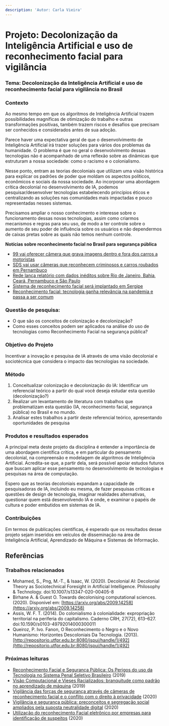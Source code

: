```yaml
---
description: 'Autor: Carla Vieira'
---
```


# Projeto: Decolonização da Inteligência Artificial e uso de reconhecimento facial para vigilância

### **Tema:** Decolonização da Inteligência Artificial e uso de reconhecimento facial para vigilância no Brasil

### **Contexto**

Ao mesmo tempo em que os algoritmos de Inteligência Artificial trazem possibilidades magníficas de otimização do trabalho e outras transformações positivas, também trazem riscos e desafios que precisam ser conhecidos e considerados antes de sua adoção. 

Parece haver uma expectativa geral de que o desenvolvimento de Inteligência Artificial irá trazer soluções para vários dos problemas da humanidade. O problema é que no geral o desenvolvimento dessas tecnologias não é acompanhado de uma reflexão sobre as dinâmicas que estruturam a nossa sociedade: como o racismo e o colonialismo. 

Nesse ponto, entram as teorias decoloniais que utilizam uma visão histórica para explicar os padrões de poder que moldam os aspectos políticos, econômicos e sociais da nossa sociedade. Ao incorporar uma abordagem crítica decolonial no desenvolvimento de IA, podemos pesquisar/desenvolver tecnologias estabelecendo princípios éticos e centralizando as soluções nas comunidades mais impactadas e pouco representadas nesses sistemas. 

Precisamos ampliar o nosso conhecimento e interesse sobre o funcionamento dessas novas tecnologias, assim como criarmos mecanismos e regras para seu uso, de modo a ter controle sobre o aumento de seu poder de influência sobre os usuários e não dependermos de caixas pretas sobre as quais não temos nenhum controle.

**Notícias sobre reconhecimento facial no Brasil para segurança pública**

* [99 vai oferecer câmera que grava imagens dentro e fora dos carros a motoristas](https://link.estadao.com.br/noticias/empresas,99-vai-oferecer-camera-que-grava-imagens-dentro-e-fora-dos-carros-a-motoristas,70003452598) 
* [SDS vai usar câmeras que reconhecem criminosos e carros roubados em Pernambuco](https://jc.ne10.uol.com.br/colunas/ronda-jc/2020/09/11975353-sds-preve-cameras-que-reconhecem-criminosos-e-carros-roubados-em-pernambuco.html) 
* [Rede lança relatório com dados inéditos sobre Rio de Janeiro, Bahia, Ceará, Pernambuco e São Paulo](http://observatorioseguranca.com.br/rede-lanca-relatorio-com-dados-ineditos-sobre-rio-de-janeiro-bahia-ceara-pernambuco-e-sao-paulo/)  
* [Sistema de reconhecimento facial será implantado em Sergipe](http://fanf1.com.br/sistema-de-reconhecimento-facial-sera-implantado-em-sergipe/) 
* [Reconhecimento facial: tecnologia ganha relevância na pandemia e passa a ser comum](https://t.co/aDU2UOBDGm?amp=1)  

### **Questão de pesquisa:** 

* O que são os conceitos de colonização e decolonização?
* Como esses conceitos podem ser aplicados na análise do uso de tecnologias como Reconhecimento Facial na segurança pública?

### **Objetivo do Projeto**

Incentivar a inovação e pesquisa de IA através de uma visão decolonial e sociotécnica que considera o impacto das tecnologias na sociedade. 

### **Método**

1. Conceitualizar colonização e decolonização do IA: Identificar um referencial teórico a partir do qual você deseja estudar esta questão \(decolonização?\)
2. Realizar um levantamento de literatura com trabalhos que problematizam esta questão \(IA, reconhecimento facial, segurança pública\) no Brasil e no mundo.
3. Analisar estes trabalhos a partir deste referencial teórico, apresentando oportunidades de pesquisa

### Produtos e resultados esperados <a id="docs-internal-guid-57d3c614-7fff-1205-b67a-4577c0f8e7c9"></a>

A principal meta deste projeto da disciplina é entender a importância de uma abordagem científica crítica, e em particular do pensamento decolonial, na compreensão e modelagem de algoritmos de Inteligência Artificial. Acredita-se que, a partir dela, será possível apoiar estudos futuros que buscam aplicar esse pensamento no desenvolvimento de tecnologias e pesquisas na área de computação.

Espero que as teorias decoloniais expandam a capacidade de pesquisadoras de IA, incluindo eu mesma, de fazer pesquisas críticas e questões de design de tecnologia, imaginar realidades alternativas, questionar quem está desenvolvendo IA e onde, e examinar o papéis de cultura e poder embutidos em sistemas de IA.

### **Contribuições**

Em termos de publicações científicas, é esperado que os resultados desse projeto sejam inseridos em veículos de disseminação na área de Inteligência Artificial, Aprendizado de Máquina e Sistemas de Informação.

## **Referências** 

### **Trabalhos relacionados**

* Mohamed, S., Png, M.-T., & Isaac, W. \(2020\). Decolonial AI: Decolonial Theory as Sociotechnical Foresight in Artificial Intelligence. Philosophy & Technology. doi:10.1007/s13347-020-00405-8
* Birhane A. & Guest O. Towards decolonising computational sciences. \(2020\). Disponível em: [https://arxiv.org/abs/2009.14258](https://arxiv.org/abs/2009.14258) 
* Assis, W. F. T. \(2014\). Do colonialismo à colonialidade: expropriação territorial na periferia do capitalismo. Caderno CRH, 27\(72\), 613–627. doi:10.1590/s0103-49792014000300011
* Queiroz, P. Ivo. Fanon, O Reconhecimento o Negro e o Novo Humanismo: Horizontes Descoloniais Da Tecnologia. \(2013\). [http://repositorio.utfpr.edu.br:8080/jspui/handle/1/492](http://repositorio.utfpr.edu.br:8080/jspui/handle/1/492) 

### **Próximas leituras**

* [Reconhecimento Facial e Segurança Pública: Os Perigos do uso da Tecnologia no Sistema Penal Seletivo Brasileiro](https://www.ufsm.br/cursos/pos-graduacao/santa-maria/ppgd/wp-content/uploads/sites/563/2019/09/5.23.pdf) \(2019\)
* [Visão Computacional e Vieses Racializados: branquitude como padrão no aprendizado de máquina](https://www.researchgate.net/publication/334263119_Visao_Computacional_e_Vieses_Racializados_branquitude_como_padrao_no_aprendizado_de_maquina) \(2019\) 
* [Vigilância das forças de segurança através de câmeras de reconhecimento facial e o conflito com o direito à privacidade](https://run.unl.pt/handle/10362/97545) \(2020\)
* [Vigilância e segurança pública: preconceitos e segregação social ampliados pela suposta neutralidade digital](https://revistas2.uepg.br/index.php/emancipacao/article/view/14258) \(2020\)
* [Utilização do reconhecimento Facial eletrônico por empresas para identificação de suspeitos](https://periodicos.ufrn.br/transgressoes/article/view/19909) \(2020\)


